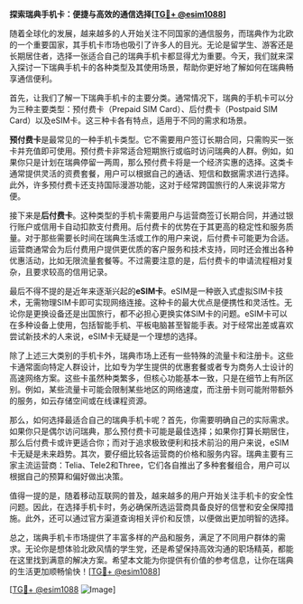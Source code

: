 **探索瑞典手机卡：便捷与高效的通信选择[[TG💪+ @esim1088](https://t.me/s/esim1088)]**

随着全球化的发展，越来越多的人开始关注不同国家的通信服务，而瑞典作为北欧的一个重要国家，其手机卡市场也吸引了许多人的目光。无论是留学生、游客还是长期居住者，选择一张适合自己的瑞典手机卡都显得尤为重要。今天，我们就来深入探讨一下瑞典手机卡的各种类型及其使用场景，帮助你更好地了解如何在瑞典畅享通信便利。

首先，让我们了解一下瑞典手机卡的主要分类。通常情况下，瑞典的手机卡可以分为三种主要类型：预付费卡（Prepaid SIM Card）、后付费卡（Postpaid SIM Card）以及eSIM卡。这三种卡各有特点，适用于不同的需求和场景。

**预付费卡**是最常见的一种手机卡类型。它不需要用户签订长期合同，只需购买一张卡并充值即可使用。预付费卡非常适合短期旅行或临时访问瑞典的人群。例如，如果你只是计划在瑞典停留一两周，那么预付费卡将是一个经济实惠的选择。这类卡通常提供灵活的资费套餐，用户可以根据自己的通话、短信和数据需求进行选择。此外，许多预付费卡还支持国际漫游功能，这对于经常跨国旅行的人来说非常方便。

接下来是**后付费卡**。这种类型的手机卡需要用户与运营商签订长期合同，并通过银行账户或信用卡自动扣款支付费用。后付费卡的优势在于其更高的稳定性和服务质量。对于那些需要长时间在瑞典生活或工作的用户来说，后付费卡可能更为合适。运营商通常会为后付费用户提供更优质的客户服务和技术支持，同时还会推出各种优惠活动，比如无限流量套餐等。不过需要注意的是，后付费卡的申请流程相对复杂，且要求较高的信用记录。

最后不得不提的是近年来逐渐兴起的**eSIM卡**。eSIM是一种嵌入式虚拟SIM卡技术，无需物理SIM卡即可实现网络连接。这种卡的最大优点是便携性和灵活性。无论你是更换设备还是出国旅行，都不必担心更换实体SIM卡的问题。eSIM卡可以在多种设备上使用，包括智能手机、平板电脑甚至智能手表。对于经常出差或喜欢尝试新技术的人来说，eSIM卡无疑是一个理想的选择。

除了上述三大类别的手机卡外，瑞典市场上还有一些特殊的流量卡和注册卡。这些卡通常面向特定人群设计，比如专为学生提供的优惠套餐或者专为商务人士设计的高速网络方案。这些卡虽然种类繁多，但核心功能基本一致，只是在细节上有所区别。例如，某些流量卡可能会限制某些地区的网络速度，而注册卡则可能附带额外的服务，如云存储空间或在线课程资源。

那么，如何选择最适合自己的瑞典手机卡呢？首先，你需要明确自己的实际需求。如果你只是偶尔访问瑞典，那么预付费卡可能是最佳选择；如果你打算长期居住，那么后付费卡或许更适合你；而对于追求极致便利和技术前沿的用户来说，eSIM卡无疑是未来趋势。其次，要仔细比较各运营商的价格和服务内容。瑞典主要有三家主流运营商：Telia、Tele2和Three，它们各自推出了多种套餐组合，用户可以根据自己的预算和偏好做出决策。

值得一提的是，随着移动互联网的普及，越来越多的用户开始关注手机卡的安全性问题。因此，在选择手机卡时，务必确保所选运营商具备良好的信誉和安全保障措施。此外，还可以通过官方渠道查询相关评价和反馈，以便做出更加明智的选择。

总之，瑞典手机卡市场提供了丰富多样的产品和服务，满足了不同用户群体的需求。无论你是想体验北欧风情的学生党，还是希望保持高效沟通的职场精英，都能在这里找到满意的解决方案。希望本文能为你提供有价值的参考信息，让你在瑞典的生活更加顺畅愉快！[[TG💪+ @esim1088](https://t.me/s/esim1088)]

[[TG💪+ @esim1088](https://t.me/s/esim1088) ![Image](https://i.postimg.cc/4NQfJmqS/Snipaste-2025-05-13-00-14-12.png)]